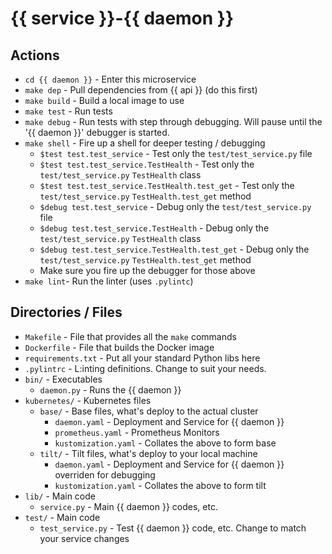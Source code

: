 
# {{ service }}-{{ daemon }}

## Actions

- `cd {{ daemon }}` - Enter this microservice
- `make dep` - Pull dependencies from {{ api }} (do this first)
- `make build` - Build a local image to use
- `make test` - Run tests
- `make debug` - Run tests with step through debugging. Will pause until the '{{ daemon }}' debugger is started.
- `make shell` - Fire up a shell for deeper testing / debugging
  - `$test test.test_service` - Test only the `test/test_service.py` file
  - `$test test.test_service.TestHealth` - Test only the `test/test_service.py` `TestHealth` class
  - `$test test.test_service.TestHealth.test_get` - Test only the `test/test_service.py` `TestHealth.test_get` method
  - `$debug test.test_service` - Debug only the `test/test_service.py` file
  - `$debug test.test_service.TestHealth` - Debug only the `test/test_service.py` `TestHealth` class
  - `$debug test.test_service.TestHealth.test_get` - Debug only the `test/test_service.py` `TestHealth.test_get` method
  - Make sure you fire up the debugger for those above
- `make lint`- Run the linter (uses `.pylintc`)

## Directories / Files

- `Makefile` - File that provides all the `make` commands
- `Dockerfile` - File that builds the Docker image
- `requirements.txt` - Put all your standard Python libs here
- `.pylintrc` - L:inting definitions. Change to suit your needs.
- `bin/` - Executables
  - `daemon.py` - Runs the {{ daemon }}
- `kubernetes/` - Kubernetes files
  - `base/` - Base files, what's deploy to the actual cluster
    - `daemon.yaml` - Deployment and Service for {{ daemon }}
    - `prometheus.yaml` - Prometheus Monitors
    - `kustomization.yaml` - Collates the above to form base
  - `tilt/` - Tilt files, what's deploy to your local machine
    - `daemon.yaml` - Deployment and Service for {{ daemon }} overriden for debugging
    - `kustomization.yaml` - Collates the above to form tilt
- `lib/` - Main code
  - `service.py` - Main {{ daemon }} codes, etc.
- `test/` - Main code
  - `test_service.py` - Test {{ daemon }} code, etc. Change to match your service changes
